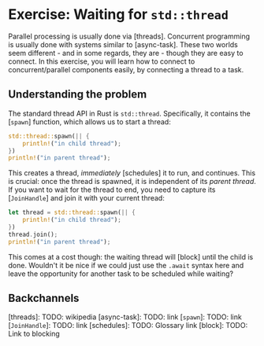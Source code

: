 # Exercise: Waiting for `std::thread`

Parallel processing is usually done via [threads].
Concurrent programming is usually done with systems similar to [async-task].
These two worlds seem different - and in some regards, they are - though they
are easy to connect.
In this exercise, you will learn how to connect to concurrent/parallel components easily, by connecting a thread to a task.

## Understanding the problem

The standard thread API in Rust is `std::thread`. Specifically, it contains the [`spawn`] function, which allows us to start a thread:

```rust
std::thread::spawn(|| {
    println!("in child thread");
})
println!("in parent thread");
```

This creates a thread, _immediately_ [schedules] it to run, and continues. This is crucial: once the thread is spawned, it is independent of its _parent thread_. If you want to wait for the thread to end, you need to capture its [`JoinHandle`] and join it with your current thread:

```rust
let thread = std::thread::spawn(|| {
    println!("in child thread");
})
thread.join();
println!("in parent thread");
```

This comes at a cost though: the waiting thread will [block] until the child is done. Wouldn't it be nice if we could just use the `.await` syntax here and leave the opportunity for another task to be scheduled while waiting?

## Backchannels





[threads]: TODO: wikipedia
[async-task]: TODO: link
[`spawn`]: TODO: link
[`JoinHandle`]: TODO: link
[schedules]: TODO: Glossary link
[block]: TODO: Link to blocking